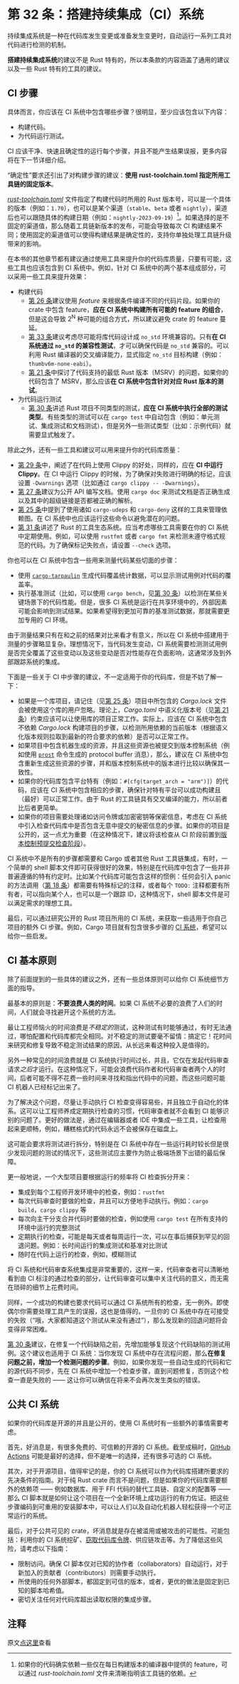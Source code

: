 # 第 32 条：搭建持续集成（CI）系统

持续集成系统是一种在代码库发生变更或准备发生变更时，自动运行一系列工具对代码进行检测的机制。

**搭建持续集成系统**的建议不是 Rust 特有的，所以本条款的内容涵盖了通用的建议以及一些 Rust 特有的工具的建议。

## CI 步骤

具体而言，你应该在 CI 系统中包含哪些步骤？很明显，至少应该包含以下内容：

- 构建代码。
- 为代码运行测试。

CI 应该干净、快速且确定性的运行每个步骤，并且不能产生结果误报，更多内容将在下一节详细介绍。

“确定性”要求还引出了对构建步骤的建议：**使用 rust-toolchain.toml 指定所用工具链的固定版本**。

[*rust-toolchain.toml*][rust-toolchain.toml] 文件指定了构建代码时所用的 Rust 版本号，可以是一个具体的版本（例如：`1.70`），也可以是某个渠道（`stable`、`beta` 或者 `nightly`），渠道后也可以跟随具体的构建日期（例如：`nightly-2023-09-19`）[^1]。如果选择的是不固定的渠道值，那么随着工具链新版本的发布，可能会导致每次 CI 构建结果不同；使用固定的渠道值可以使得构建结果是确定性的，支持你单独处理工具链升级带来的影响。

在本书的其他章节都有建议通过使用工具来提升你的代码库质量，只要有可能，这些工具也应该包含到 CI 系统中。例如，针对 CI 系统中的两个基本组成部分，可以采用一些工具来提升效果：

- 构建代码
  - [第 26 条]建议使用 *feature* 来根据条件编译不同的代码片段。如果你的 crate 中包含 feature，**应在 CI 系统中构建所有可能的 feature 的组合**，但是这会导致 2<sup>N</sup> 种可能的组合方式，所以建议避免 crate 的 feature 蔓延。
  - [第 33 条]建议考虑尽可能将库代码设计成 `no_std` 环境兼容的。只有**在 CI 系统通过 `no_std` 的兼容性测试**，才可以确保代码是 `no_std` 兼容的。可以利用 Rust 编译器的交叉编译能力，显式指定 `no_std` 目标构建（例如：`thumbv6m-none-eabi`）。
  - [第 21 条]中探讨了代码支持的最低 Rust 版本（MSRV）的问题，如果你的代码包含了 MSRV，那么应该**在 CI 系统中包含针对对应 Rust 版本的测试**。
- 为代码运行测试
  - [第 30 条]讲述 Rust 项目不同类型的测试，**应在 CI 系统中执行全部的测试类型**。有些类型的测试可以在 `cargo test` 中自动包含（例如：单元测试、集成测试和文档测试），但是另外一些测试类型（比如：示例代码）就需要显式触发了。

除此之外，还有一些工具和建议可以用来提升你的代码库质量：

- [第 29 条]中，阐述了在代码上使用 Clippy 的好处，同样的，应在 **CI 中运行 Clippy**。在 CI 中运行 Clippy 的时候，为了确保对失败进行明确的标记，应该设置 `-Dwarnings` 选项（比如通过 `cargo clippy -- -Dwarnings`）。
- [第 27 条]建议为公开 API 编写文档。使用 `cargo doc` 来测试文档是否正确生成以及其中的超级链接是否都被正确的解析。
- [第 25 条]中提到了使用诸如 `cargo-udeps` 和 `cargo-deny` 这样的工具来管理依赖图。在 CI 系统中也应该运行这些命令以避免潜在的问题。
- [第 31 条]讲述了 Rust 的工具生态系统。应当考虑哪些工具需要在你的 CI 系统中定期使用。例如，可以使用 `rustfmt` 或者 `cargo fmt` 来检测未遵守格式规范的代码。为了确保标记失败点，请设置 `--check` 选项。

你也可以在 CI 系统中包含一些用来测量代码某些切面的步骤：

- 使用 [`cargo-tarpaulin`] 生成代码覆盖统计数据，可以显示测试用例对代码的覆盖率。
- 执行基准测试（比如，可以使用 `cargo bench`，见[第 30 条]）以检测在某些关键场景下的代码性能。但是，很多 CI 系统是运行在共享环境中的，外部因素可能会影响到测试结果。如果希望得到更加可靠的基准测试数据，那就需要更加专用的 CI 环境。

由于测量结果只有在和之前的结果对比来看才有意义，所以在 CI 系统中搭建用于测量的步骤略显复杂。理想情况下，当代码发生变动，CI 系统需要检测测试用例是否完全覆盖了这些变动以及这些变动是否对性能存在负面影响，这通常涉及到外部跟踪系统的集成。

下面是一些关于 CI 中步骤的建议，不一定适用于你的代码库，但是不妨了解一下：

- 如果是一个库项目，请记住（见[第 25 条]）项目中所包含的 *Cargo.lock* 文件会被使用这个库的用户忽略。理论上，*Cargo.toml* 中语义化版本号（见[第 21 条]）约束应该可以让使用库的项目正常工作。实际上，应该在 CI 系统中包含不依赖 *Cargo.lock* 构建项目的步骤，以检测所用依赖的当前版本（根据语义化版本规则拉取到最新的符合要求的依赖）是否可以正常工作。
- 如果项目中包含机器生成的资源，并且这些资源也被提交到版本控制系统（例如使用 [`prost`] 命令生成的 protocol buffer 消息），那么，建议在 CI 系统中包含重新生成这些资源的步骤，并和版本控制系统中的版本进行比较以确保其一致性。
- 如果你的代码库包含平台特有（例如：`#[cfg(target_arch = "arm")]`）的代码，应该在 CI 系统中包含相应的步骤，确保针对特有平台可以成功构建且（最好）可以正常工作。由于 Rust 的工具链具有交叉编译的能力，所以前者比后者更简单。
- 如果你的项目需要处理诸如访问令牌或加密密钥等保密信息，考虑在 CI 系统中引入检查代码库中是否包含无意中提交的秘密信息的步骤。如果你的项目是公开的，这一点尤为重要（在这种情况下，建议将该检查从 CI 阶段前置到[版本控制预提交检查阶段]）。

CI 系统中不是所有的步骤都需要和 Cargo 或者其他 Rust 工具链集成，有时，一个简单的 shell 脚本文件即可获得很好的效果，特别是在代码库中包含了一些并非普遍遵循的特有约定时。比如某个代码库可能包含这样的惯例：任何会引入 panic 的方法调用（[第 18 条]）都需要有特殊标记的注释，或者每个 `TODO:` 注释都要有所有者，可以指向某个人，也可以是一个跟踪 ID，这种情况下，shell 脚本文件是可以满足需求的理想工具。

最后，可以通过研究公开的 Rust 项目所用的 CI 系统，来获取一些适用于你自己项目的额外 CI 步骤。例如，Cargo 项目就有包含很多步骤的 [CI 系统]，希望可以给你一些启发。

## CI 基本原则

除了前面提到的一些具体的建议之外，还有一些总体原则可以给你 CI 系统细节方面的指导。

最基本的原则是：**不要浪费人类的时间**。如果 CI 系统不必要的浪费了人们的时间，人们就会寻找避开这个系统的方法。

最让工程师恼火的时间浪费是*不稳定的*测试，这种测试有时能够通过，有时无法通过，哪怕配置和代码库都完全相同。对不稳定的测试要毫不留情：搞定它！花时间来研究和修复导致不稳定测试结果的原因，从长远来看这种投入是值得的。

另外一种常见的时间浪费就是 CI 系统执行时间过长，并且，它仅在发起代码审查请求*之后*才运行。在这种情况下，可能会浪费代码作者和代码审查者两个人的时间，后者可能不得不花费一些时间来寻找和指出代码中的问题，而这些问题可能 CI 机器人已经标记出来了。

为了解决这个问题，尽量让手动执行 CI 检查变得容易些，并且独立于自动化的体系。这可以让工程师养成定期执行检查的习惯，代码审查者就不会看到 CI 能够识别的问题了。更好的做法是，通过在编辑器或者 IDE 中集成一些工具，让检查用起来更顺畅，例如，糟糕格式的代码永远不会被保存在磁盘上。

这可能会要求将测试进行拆分，特别是在 CI 系统中存在一些运行耗时较长但是很少发现问题的测试的情况下，这些测试应主要作为防止极端场景下出错的最后保障。

更一般地说，一个大型项目要根据运行的频率将 CI 检查拆分开来：

- 集成到每个工程师开发环境中的检查，例如：`rustfmt`
- 每次代码审查时要做的检查，并且可以方便地手动执行。例如：`cargo build`，`cargo clippy` 等
- 每次向主干分支合并代码时要做的检查，例如使用 `cargo test` 在所有支持的环境中运行的完整测试
- 定期执行的检查，可能是每天或者每周运行一次，可以在事后捕获到罕见的回退问题。例如：长时间运行的集成测试和基准对比测试
- 随时在代码上运行的检查，例如，模糊测试

将 CI 系统和代码审查系统集成是非常重要的，这样一来，代码审查者可以清晰地看到由 CI 标注的通过检查的部分，让代码审查可以集中关注代码的意义，而无需在琐碎的细节上花费时间。

同样，一个成功的构建也要求代码可以通过 CI 系统所有的检查，无一例外。即使偶尔你需要处理工具产生的误报，这也是值得的。一旦你的 CI 系统中存在可接受的失败（“哦，大家都知道这个测试从来没有通过”），那么发现新的回退问题将会变得非常困难。

[第 30 条]建议，在修复一个代码缺陷之前，先增加能够复现这个代码缺陷的测试用例。这个建议也适用于 CI 系统：当你发现 CI 系统中存在流程问题，那么**在修复问题之前，增加一个检测问题的步骤**。例如，如果你发现一些自动生成的代码和它的源代码不同步，先在 CI 系统中增加一个检查步骤，直到问题修复，否则这个检查一直是失败的 —— 这让你可以确信在将来不会再次发生类似的错误。

## 公共 CI 系统

如果你的代码库是开源的并且是公开的，使用 CI 系统时有一些额外的事情需要考虑。

首先，好消息是，有很多免费的、可信赖的开源的 CI 系统。截至成稿时，[GitHub Actions] 可能是最好的选择，但不是唯一的选择，还有很多可选的 CI 系统。

其次，对于开源项目，值得牢记的是，你的 CI 系统可以作为代码库搭建所要求的先决条件的指南。对于纯 Rust crate 而言不是问题，但是如果你的代码库需要额外的依赖项 —— 例如数据库、用于 FFI 代码的替代工具链、自定义的配置等 —— 那么 CI 脚本就是如何让这个项目在一个全新环境上成功运行的有力佐证。把这些步骤编码到可重用的安装脚本中，可以让人们以及自动化机器人轻松获得一个可正常运行的系统。

最后，对于公共可见的 crate，坏消息就是存在被滥用或被攻击的可能性。可能包括：利用你的 CI 系统挖矿、[窃取代码库令牌]、供应链攻击等。为了降低这些风险，请考虑以下指南：

- 限制访问。确保 CI 脚本仅对已知的协作者（collaborators）自动运行，对于新加入的贡献者（contributors）则需要手动执行。
- 所使用的任何外部脚本，都固定到可信的版本，或者，更优的做法是固定到已知的脚本哈希值。
- 密切关注任何对代码库超出读取权限的集成步骤。

## 注释

[^1]: 如果你的代码确实依赖一些仅在每日构建版本的编译器中提供的 feature，可以通过 *rust-toolchain.toml* 文件来清晰指明该工具链的依赖。

原文[点这里](https://www.lurklurk.org/effective-rust/ci.html)查看

<!-- 参考链接 -->

[第 18 条]: ../chapter_3/item18-panic.md
[第 21 条]: ../chapter_4/item21-semver.md
[第 25 条]: ../chapter_4/item25-dep-graph.md
[第 26 条]: ../chapter_4/item26-features.md
[第 27 条]: item27-document-public-interfaces.md
[第 29 条]: item29-listen-to-clippy.md
[第 30 条]: item30-write-more-than-unit-tests.md
[第 31 条]: item31-use-tools.md
[第 33 条]: ../chapter_6/item33-no-std.md

[rust-toolchain.toml]: https://rust-lang.github.io/rustup/overrides.html#the-toolchain-file
[`cargo-tarpaulin`]: https://docs.rs/cargo-tarpaulin
[`prost`]: https://docs.rs/prost
[版本控制预提交检查阶段]: https://git-scm.com/book/en/v2/Customizing-Git-Git-Hooks
[CI 系统]: https://github.com/rust-lang/cargo/blob/master/.github/workflows/main.yml
[GitHub Actions]: https://docs.github.com/en/actions
[窃取代码库令牌]: https://web.archive.org/web/20220315064116/https://about.codecov.io/security-update/

